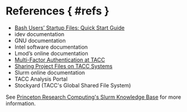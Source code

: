 # References { #refs }

* [Bash Users’ Startup Files: Quick Start Guide](TACCBASHQUICKSTART)
* idev documentation
* GNU documentation
* Intel software documentation
* Lmod’s online documentation
* [Multi-Factor Authentication at TACC](../../tutorials/mfa)
* [Sharing Project Files on TACC Systems](../../tutorials/sharingprojectfiles)
* Slurm online documentation
* TACC Analysis Portal
* Stockyard (TACC's Global Shared File System)

See [Princeton Research Computing's Slurm Knowledge Base](https://researchcomputing.princeton.edu/support/knowledge-base/slurm) for more information.
